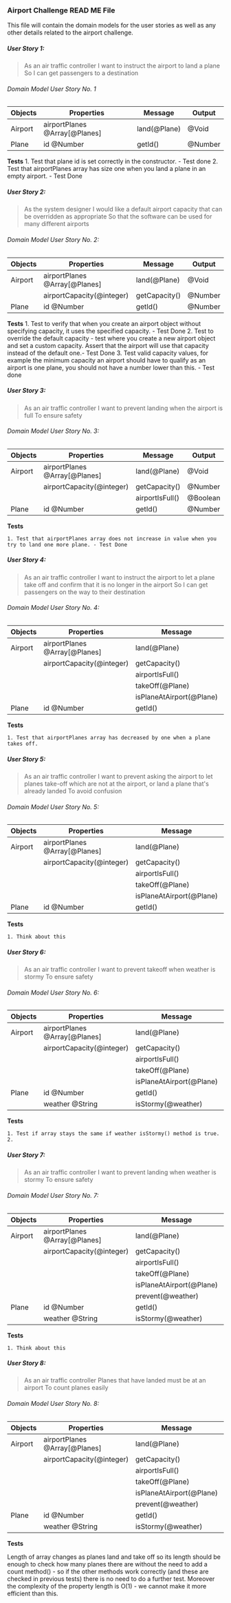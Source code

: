 ### Airport Challenge READ ME File

This file will contain the domain models for the user stories as well as any other details related to the airport challenge.



##### User Story 1:

> As an air traffic controller
> I want to instruct the airport to land a plane
> So I can get passengers to a destination

###### Domain Model User Story No. 1 

| Objects           | Properties                    | Message           | Output        |
| ----------------- | ----------------------------- | ----------------- | ------------- |
| Airport           | airportPlanes @Array[@Planes] | land(@Plane)      | @Void         |
| Plane             | id @Number                    | getId()           | @Number       |

**Tests**
    1. Test that plane id is set correctly in the constructor. - Test done
    2. Test that airportPlanes array has size one when you land a plane in an empty airport. - Test Done


##### User Story 2:

> As the system designer
> I would like a default airport capacity that can be overridden as appropriate
> So that the software can be used for many different airports

###### Domain Model User Story No. 2:

| Objects           | Properties                    | Message           | Output        |
| ----------------- | ----------------------------- | ----------------- | ------------- |
| Airport           | airportPlanes @Array[@Planes] | land(@Plane)      | @Void         |
|                   | airportCapacity(@integer)     | getCapacity()     | @Number       |
| Plane             | id @Number                    | getId()           | @Number       |

**Tests**
    1. Test to verify that when you create an airport object without specifying capacity, it uses the specified capacity. - Test Done
    2. Test to override the default capacity - test where you create a new airport object and set a custom capacity. Assert that the airport will use that capacity instead of the default one.- Test Done
    3. Test valid capacity values, for example the minimum capacity an airport should have to qualify as an airport is one plane, you should not have a number lower than this. - Test done


##### User Story 3:

> As an air traffic controller
> I want to prevent landing when the airport is full
> To ensure safety

###### Domain Model User Story No. 3:

| Objects           | Properties                    | Message                            | Output        |
| ----------------- | ----------------------------- | ---------------------------------- | ------------- |
| Airport           | airportPlanes @Array[@Planes] | land(@Plane)                       | @Void         |
|                   | airportCapacity(@integer)     | getCapacity()                      | @Number       |
|                   |                               | airportIsFull()                    | @Boolean      |
| Plane             | id @Number                    | getId()                            | @Number       |

**Tests**

    1. Test that airportPlanes array does not increase in value when you try to land one more plane. - Test Done


##### User Story 4:

> As an air traffic controller
> I want to instruct the airport to let a plane take off and confirm that it is no longer in the airport
> So I can get passengers on the way to their destination

###### Domain Model User Story No. 4:

| Objects           | Properties                    | Message                            | Output        |
| ----------------- | ----------------------------- | ---------------------------------- | ------------- |
| Airport           | airportPlanes @Array[@Planes] | land(@Plane)                       | @Void         |
|                   | airportCapacity(@integer)     | getCapacity()                      | @Number       |
|                   |                               | airportIsFull()                    | @Boolean      |
|                   |                               | takeOff(@Plane)                    | @Void         |
|                   |                               | isPlaneAtAirport(@Plane)           | @Boolean      |
| Plane             | id @Number                    | getId()                            | @Number       |

**Tests**

    1. Test that airportPlanes array has decreased by one when a plane takes off.


##### User Story 5:

> As an air traffic controller
> I want to prevent asking the airport to let planes take-off which are not at the airport, or land a plane that's already landed
> To avoid confusion

###### Domain Model User Story No. 5:

| Objects           | Properties                    | Message                            | Output        |
| ----------------- | ----------------------------- | ---------------------------------- | ------------- |
| Airport           | airportPlanes @Array[@Planes] | land(@Plane)                       | @Void         |
|                   | airportCapacity(@integer)     | getCapacity()                      | @Number       |
|                   |                               | airportIsFull()                    | @Boolean      |
|                   |                               | takeOff(@Plane)                    | @Void         |
|                   |                               | isPlaneAtAirport(@Plane)           | @Boolean      |
| Plane             | id @Number                    | getId()                            | @Number       |

**Tests**

    1. Think about this


##### User Story 6:

> As an air traffic controller
> I want to prevent takeoff when weather is stormy
> To ensure safety

###### Domain Model User Story No. 6:

| Objects           | Properties                    | Message                            | Output        |
| ----------------- | ----------------------------- | ---------------------------------- | ------------- |
| Airport           | airportPlanes @Array[@Planes] | land(@Plane)                       | @Void         |
|                   | airportCapacity(@integer)     | getCapacity()                      | @Number       |
|                   |                               | airportIsFull()                    | @Boolean      |
|                   |                               | takeOff(@Plane)                    | @Void         |
|                   |                               | isPlaneAtAirport(@Plane)           | @Boolean      |
| Plane             | id @Number                    | getId()                            | @Number       |
|                   | weather @String               | isStormy(@weather)                 | @Boolean      |

**Tests**

    1. Test if array stays the same if weather isStormy() method is true.
    2. 


##### User Story 7:

> As an air traffic controller
> I want to prevent landing when weather is stormy
> To ensure safety

###### Domain Model User Story No. 7:

| Objects           | Properties                    | Message                            | Output        |
| ----------------- | ----------------------------- | ---------------------------------- | ------------- |
| Airport           | airportPlanes @Array[@Planes] | land(@Plane)                       | @Void         |
|                   | airportCapacity(@integer)     | getCapacity()                      | @Number       |
|                   |                               | airportIsFull()                    | @Boolean      |
|                   |                               | takeOff(@Plane)                    | @Void         |
|                   |                               | isPlaneAtAirport(@Plane)           | @Boolean      |
|                   |                               | prevent(@weather)                  | @Boolean      |
| Plane             | id @Number                    | getId()                            | @Number       |
|                   | weather @String               | isStormy(@weather)                 | @Boolean      |

**Tests**

    1. Think about this


##### User Story 8:

> As an air traffic controller
> Planes that have landed must be at an airport
> To count planes easily

###### Domain Model User Story No. 8:

| Objects           | Properties                    | Message                            | Output        |
| ----------------- | ----------------------------- | ---------------------------------- | ------------- |
| Airport           | airportPlanes @Array[@Planes] | land(@Plane)                       | @Void         |
|                   | airportCapacity(@integer)     | getCapacity()                      | @Number       |
|                   |                               | airportIsFull()                    | @Boolean      |
|                   |                               | takeOff(@Plane)                    | @Void         |
|                   |                               | isPlaneAtAirport(@Plane)           | @Boolean      |
|                   |                               | prevent(@weather)                  | @Boolean      |
| Plane             | id @Number                    | getId()                            | @Number       |
|                   | weather @String               | isStormy(@weather)                 | @Boolean      |

**Tests**

Length of array changes as planes land and take off so its length should be enough to check how many planes there are without the need to add a count method() - so if the other methods work correctly (and these are checked in previous tests) there is no need to do a further test. Moreover the complexity of the property length is O(1) - we cannot make it more efficient than this.


